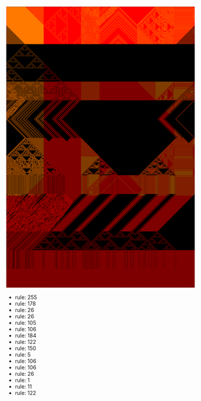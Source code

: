 ![photo](./output.png) 
 * rule: 255
* rule: 178
* rule: 26
* rule: 26
* rule: 105
* rule: 106
* rule: 184
* rule: 122
* rule: 150
* rule: 5
* rule: 106
* rule: 106
* rule: 26
* rule: 1
* rule: 11
* rule: 122
